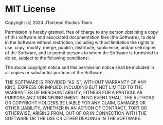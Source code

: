# MIT License

Copyright (c) 2024 JTorLeon Studios Team

Permission is hereby granted, free of charge to any person 
obtaining a copy of this software and associated documentation 
files (the Software), to deal in the Software without restriction, 
including without limitation the rights to use, copy, modify, 
merge, publish, distribute, sublicense, and/or sell copies of 
the Software, and to permit persons to whom the Software is 
furnished to do so, subject to the following conditions:

The above copyright notice and this permission notice shall be 
included in all copies or substantial portions of the Software.

THE SOFTWARE IS PROVIDED "AS IS", WITHOUT WARRANTY OF ANY 
KIND, EXPRESS OR IMPLIED, INCLUDING BUT NOT LIMITED TO THE 
WARRANTIES OF MERCHANTABILITY, FITNESS FOR A PARTICULAR PURPOSE 
AND NONINFRINGEMENT. IN NO EVENT SHALL THE AUTHORS OR COPYRIGHT 
HOLDERS BE LIABLE FOR ANY CLAIM, DAMAGES OR OTHER LIABILITY, 
WHETHER IN AN ACTION OF CONTRACT, TORT OR OTHERWISE, ARISING 
FROM, OUT OF OR IN CONNECTION WITH THE SOFTWARE OR THE USE OR 
OTHER DEALINGS IN THE SOFTWARE.
